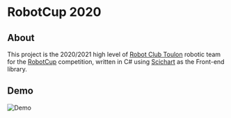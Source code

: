 # RobotCup 2020
## About
This project is the 2020/2021 high level of [Robot Club Toulon](https://rct.univ-tln.fr/) robotic team for the [RobotCup](https://www.robocup.org/) competition, written in C# using [Scichart](https://www.scichart.com) as the Front-end library.

## Demo
![Demo](Video/demo.gif)
